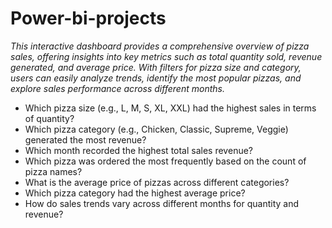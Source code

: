# Power-bi-projects

*This interactive dashboard provides a comprehensive overview of pizza sales, offering insights into key metrics such as total quantity sold, revenue generated, and average price. With filters for pizza size and category, users can easily analyze trends, identify the most popular pizzas, and explore sales performance across different months.*


* Which pizza size (e.g., L, M, S, XL, XXL) had the highest sales in terms of quantity?
* Which pizza category (e.g., Chicken, Classic, Supreme, Veggie) generated the most revenue?
* Which month recorded the highest total sales revenue?
* Which pizza was ordered the most frequently based on the count of pizza names?
* What is the average price of pizzas across different categories?
* Which pizza category had the highest average price?
* How do sales trends vary across different months for quantity and revenue?
